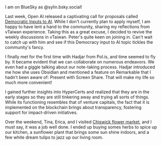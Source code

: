 I am on BlueSky as @sylin.bsky.social!

Last week, Open AI released a captivating call for proposals called [Democratic Inputs to AI](https://openai.com/blog/democratic-inputs-to-ai). While I don't currently plan to apply myself, I am happy to have lent a hand to the community, sharing my reflections from vTaiwan experience. Taking this as a great excuse, I decided to revive the weekly discussions in vTaiwan. Peter's quite keen on joining in. Can't wait to catch up with him and see if this Democracy input to AI topic tickles the community's fancy.

I finally met for the first time with Hadjar from Pol.is, and time seemed to fly by. It became evident that we can collaborate on numerous endeavors. We even had a giggle talking about our note-taking process. Hadjar introduced me how she uses Obsidian and mentioned a feature on Remarkable that I hadn't been aware of: Present with Screen Share. That will make my life so much more convenient!

I gained further insights into HyperCerts and realized that they are in the early stages so they are still tinkering away and trying all sorts of things.  While its functioning resembles that of venture capitals, the fact that it is implemented on the blockchain brings about transparency, fostering support for impact-driven initiatives.

Over the weekend, Tina, Erica, and I visited [Chiswick flower market](https://www.instagram.com/chiswickflowermkt/?hl=en), and I must say, it was a job well done. I ended up buying somes herbs to spice up our kitchen, a sunflower plant that brings some sun shine indoors, and a few white dream tulips to jazz up our living room.